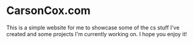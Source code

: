 # CarsonCox.com

This is a simple website for me to showcase some of the cs stuff I've created and some projects I'm currently working on. I hope you enjoy it!
